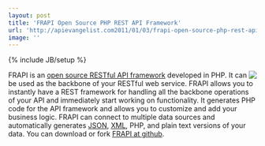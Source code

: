 ```yaml
---
layout: post
title: 'FRAPI Open Source PHP REST API Framework'
url: 'http://apievangelist.com2011/01/03/frapi-open-source-php-rest-api-framework/'
image: ''
---
```

{% include JB/setup %}
<img src="http://kinlane-productions.s3.amazonaws.com/api-evangelist/FRAPI-REST-API.jpg"  align="right" />FRAPI is an <a href="http://getfrapi.com/" target="_blank">open source RESTful API framework</a> developed in PHP. It can be used as the backbone of your RESTful web service.
FRAPI allows you to instantly have a REST framework for handling all the backbone operations of your API and immediately start working on functionality.
It generates PHP code for the API framework and allows you to customize and add your business logic.
FRAPI can connect to multiple data sources and automatically generates <a href="http://www.apievangelist.com/definition-json.php">JSON</a>, <a href="http://www.apievangelist.com/definition-xml.php">XML</a>, PHP, and plain text versions of your data.
You can download or fork <a href="https://github.com/frapi/frapi/wiki/" target="_blank">FRAPI at github</a>.
